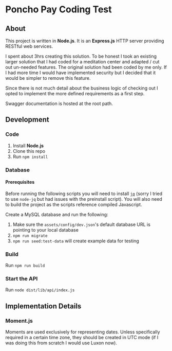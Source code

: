 # Poncho Pay Coding Test

## About

This project is written in **Node.js**. It is an **Express.js** HTTP server providing RESTful web services.

I spent about 3hrs creating this solution. To be honest I took an existing larger solution that I had coded for a
meditation center and adapted / cut out un-needed features. The original solution had been coded by me only. If I had
more time I would have implemented security but I decided that it would be simpler to remove this feature.

Since there is not much detail about the business logic of checking out I opted to implement the more defined
requirements as a first step.

Swagger documentation is hosted at the root path.

## Development

### Code

1. Install **Node.js**
1. Clone this repo
1. Run `npm install`

### Database

#### Prerequisites

Before running the following scripts you will need to install [`jq`](https://jqlang.github.io/jq) (sorry I tried to use
`node-jq` but had issues with the preinstall script). You will also need to build the project as the scripts reference
compiled Javascript.

Create a MySQL database and run the following:

1. Make sure the `assets/config/dev.json`'s default database URL is pointing to your local database
1. `npm run migrate`
1. `npm run seed:test-data` will create example data for testing

### Build

Run `npm run build`

### Start the API

Run `node dist/lib/api/index.js`

## Implementation Details

### Moment.js

Moments are used exclusively for representing dates. Unless specifically required in a certain time zone, they should be
created in UTC mode (if I was doing this from scratch I would use Luxon now).
